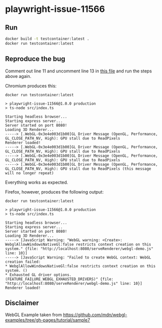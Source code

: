 # playwright-issue-11566

## Run
```bash
docker build -t testcontainer:latest .
docker run testcontainer:latest
```

## Reproduce the bug
Comment out line 11 and uncomment line 13 in [this file](src/index.ts) and run the steps above again.

Chromium produces this:
```
docker run testcontainer:latest

> playwright-issue-11566@1.0.0 production
> ts-node src/index.ts

Starting headless browser...
Starting express server...
Server started on port 8080!
Loading 3D Renderer...
-----> [.WebGL-0x3e4e003d1b00]GL Driver Message (OpenGL, Performance, GL_CLOSE_PATH_NV, High): GPU stall due to ReadPixels
Renderer loaded!
-----> [.WebGL-0x3e4e003d1b00]GL Driver Message (OpenGL, Performance, GL_CLOSE_PATH_NV, High): GPU stall due to ReadPixels
-----> [.WebGL-0x3e4e003d1b00]GL Driver Message (OpenGL, Performance, GL_CLOSE_PATH_NV, High): GPU stall due to ReadPixels
-----> [.WebGL-0x3e4e003d1b00]GL Driver Message (OpenGL, Performance, GL_CLOSE_PATH_NV, High): GPU stall due to ReadPixels (this message will no longer repeat)
```
Everything works as expected.

Firefox, however, produces the following output:
```
docker run testcontainer:latest        

> playwright-issue-11566@1.0.0 production
> ts-node src/index.ts

Starting headless browser...
Starting express server...
Server started on port 8080!
Loading 3D Renderer...
-----> [JavaScript Warning: "WebGL warning: <Create>: WebglAllowWindowsNativeGl:false restricts context creation on this system." {file: "http://localhost:8080/serveRenderer/webgl-demo.js" line: 10}]
-----> [JavaScript Warning: "Failed to create WebGL context: WebGL creation failed: 
* WebglAllowWindowsNativeGl:false restricts context creation on this system. ()
* Exhausted GL driver options. (FEATURE_FAILURE_WEBGL_EXHAUSTED_DRIVERS)" {file: "http://localhost:8080/serveRenderer/webgl-demo.js" line: 10}]
Renderer loaded!
```

## Disclaimer
WebGL Example taken from https://github.com/mdn/webgl-examples/tree/gh-pages/tutorial/sample7